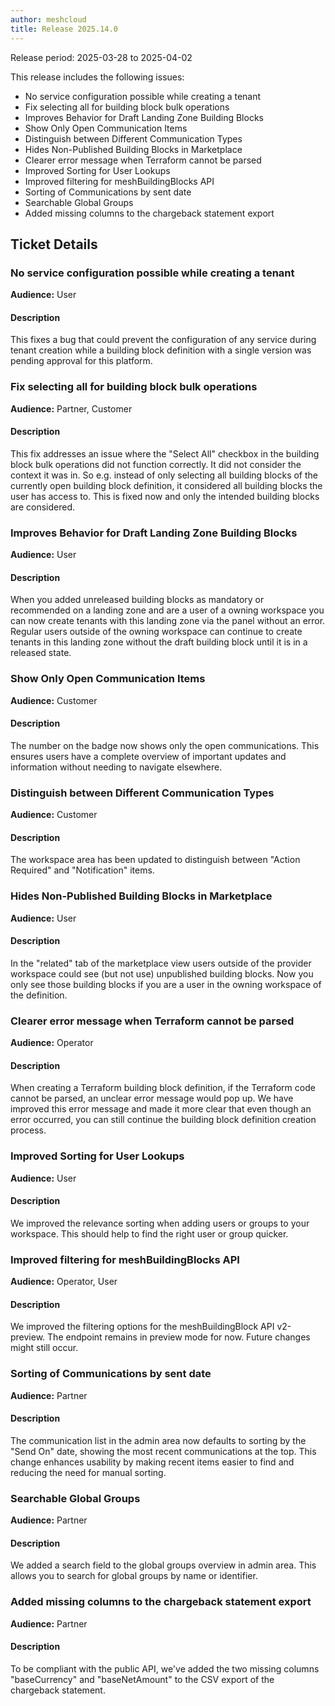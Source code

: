 ```yaml
---
author: meshcloud
title: Release 2025.14.0
---
```


Release period: 2025-03-28 to 2025-04-02

This release includes the following issues:
* No service configuration possible while creating a tenant
* Fix selecting all for building block bulk operations
* Improves Behavior for Draft Landing Zone Building Blocks
* Show Only Open Communication Items
* Distinguish between Different Communication Types
* Hides Non-Published Building Blocks in Marketplace
* Clearer error message when Terraform cannot be parsed
* Improved Sorting for User Lookups
* Improved filtering for meshBuildingBlocks API
* Sorting of Communications by sent date
* Searchable Global Groups
* Added missing columns to the chargeback statement export
<!--truncate-->

## Ticket Details
### No service configuration possible while creating a tenant
**Audience:** User<br>

#### Description
This fixes a bug that could prevent the configuration of any service during tenant creation
while a building block definition with a single version was pending approval for this platform.

### Fix selecting all for building block bulk operations
**Audience:** Partner, Customer<br>

#### Description
This fix addresses an issue where the "Select All" checkbox in the building block
bulk operations did not function correctly. It did not consider the context it was
in. So e.g. instead of only selecting all building blocks of the currently open building
block definition, it considered all building blocks the user has access to. This
is fixed now and only the intended building blocks are considered.

### Improves Behavior for Draft Landing Zone Building Blocks
**Audience:** User<br>

#### Description
When you added unreleased building blocks as mandatory or recommended on a landing zone and are a user of a
owning workspace you can now create tenants with this landing zone via the panel without an error.
Regular users outside of the owning workspace can continue to create tenants in this landing zone
without the draft building block until it is in a released state.

### Show Only Open Communication Items
**Audience:** Customer<br>

#### Description
The number on the badge now shows only the open communications.
This ensures users have a complete overview of important updates 
and information without needing to navigate elsewhere.

### Distinguish between Different Communication Types
**Audience:** Customer<br>

#### Description
The workspace area has been updated to distinguish between "Action Required" and "Notification" items.

### Hides Non-Published Building Blocks in Marketplace
**Audience:** User<br>

#### Description
In the "related" tab of the marketplace view users outside of the provider workspace 
could see (but not use) unpublished building blocks. Now you only see those building blocks 
if you are a user in the owning workspace of the definition.

### Clearer error message when Terraform cannot be parsed
**Audience:** Operator<br>

#### Description
When creating a Terraform building block definition, if the Terraform code cannot be parsed,
an unclear error message would pop up. We have improved this error message and made it more clear
that even though an error occurred, you can still continue the building block definition creation process.

### Improved Sorting for User Lookups
**Audience:** User<br>

#### Description
We improved the relevance sorting when adding users or groups to your workspace.
This should help to find the right user or group quicker.

### Improved filtering for meshBuildingBlocks API
**Audience:** Operator, User<br>

#### Description
We improved the filtering options for the meshBuildingBlock API v2-preview.
The endpoint remains in preview mode for now. Future changes might still occur.

### Sorting of Communications by sent date
**Audience:** Partner<br>

#### Description
The communication list in the admin area now defaults to sorting by the "Send On" date, 
showing the most recent communications at the top. This change enhances usability by making 
recent items easier to find and reducing the need for manual sorting.

### Searchable Global Groups
**Audience:** Partner<br>

#### Description
We added a search field to the global groups overview in admin area.
This allows you to search for global groups by name or identifier.

### Added missing columns to the chargeback statement export
**Audience:** Partner<br>

#### Description
To be compliant with the public API, we've added the two missing 
columns "baseCurrency" and "baseNetAmount" to the CSV export of 
the chargeback statement.


